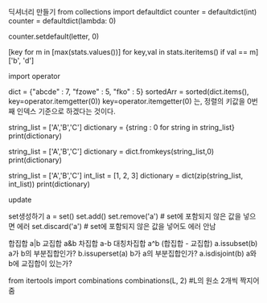 딕셔너리 만들기
from collections import defaultdict
counter = defaultdict(int)
counter = defaultdict(lambda: 0)

counter.setdefault(letter, 0)

[key for m in [max(stats.values())] for key,val in stats.iteritems() if val == m]
['b', 'd']

import operator

dict = {"abcde" : 7, "fzowe" : 5, "fko" : 5}
sortedArr = sorted(dict.items(), key=operator.itemgetter(0))
key=operator.itemgetter(0) 는, 정렬의 키값을 0번째 인덱스 기준으로 하겠다는 것이다.

string_list = ['A','B','C']
dictionary = {string : 0 for string in string_list}
print(dictionary)

string_list = ['A','B','C']
dictionary = dict.fromkeys(string_list,0)
print(dictionary)

string_list = ['A','B','C']
int_list = [1, 2, 3]
dictionary = dict(zip(string_list, int_list))
print(dictionary)

update


set생성하기
a = set()
set.add()
set.remove('a') # set에 포함되지 않은 값을 넣으면 에러
set.discard('a') # set에 포함되지 않은 값을 넣어도 에러 안남

합집합 a|b
교집합 a&b
차집합 a-b
대칭차집합 a^b (합집합 - 교집합)
a.issubset(b) a가 b의 부분집합인가?
b.issuperset(a) b가 a의 부분집합인가?
a.isdisjoint(b) a와 b에 교집합이 있는가?

from itertools import combinations
combinations(L, 2)  #L의 원소 2개씩 짝지어줌
